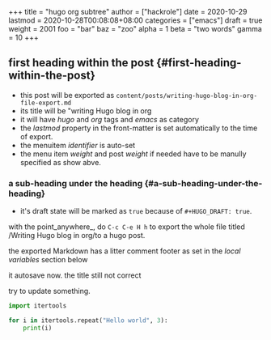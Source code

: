 +++
title = "hugo org subtree"
author = ["hackrole"]
date = 2020-10-29
lastmod = 2020-10-28T00:08:08+08:00
categories = ["emacs"]
draft = true
weight = 2001
foo = "bar"
baz = "zoo"
alpha = 1
beta = "two words"
gamma = 10
+++

## first heading within the post {#first-heading-within-the-post}

-   this post will be exported as
    `content/posts/writing-hugo-blog-in-org-file-export.md`
-   its title will be "writing Hugo blog in org
-   it will have _hugo_ and _org_ tags and _emacs_ as category
-   the _lastmod_ property in the front-matter is set automatically to the time of export.
-   the menuitem _identifier_ is auto-set
-   the menu item _weight_ and post _weight_ if needed have to be manully specified as show abve.


### a sub-heading under the heading {#a-sub-heading-under-the-heading}

-   it's draft state will be marked as `true` because of `#+HUGO_DRAFT: true`.

with the point\_anywhere\_, do `C-c C-e H h` to export the whole file titled /Writing Hugo blog in org/to a hugo post.

the exported Markdown has a litter comment footer as set in the _local variables_ section below

it autosave now.
the title still not correct

try to update something.

```python
import itertools

for i in itertools.repeat("Hello world", 3):
    print(i)
```

